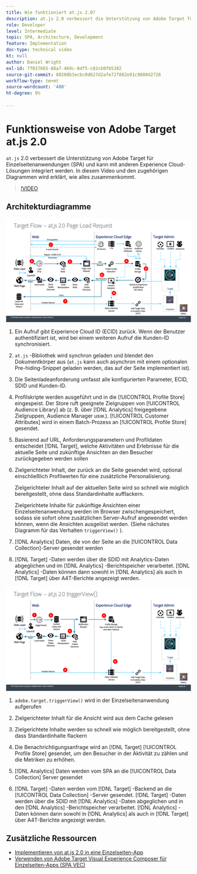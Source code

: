 ```yaml
---
title: Wie funktioniert at.js 2.0?
description: at.js 2.0 verbessert die Unterstützung von Adobe Target für Einzelseitenanwendungen (SPA) und kann mit anderen Experience Cloud-Lösungen integriert werden. In diesem Video und den zugehörigen Diagrammen wird erklärt, wie alles zusammenkommt.
role: Developer
level: Intermediate
topic: SPA, Architecture, Development
feature: Implementation
doc-type: technical video
kt: null
author: Daniel Wright
exl-id: 7f037665-88a7-469c-8df5-c82cb0f65382
source-git-commit: 80208b3ecbc0d627d2afe72f882e91c9800d2726
workflow-type: tm+mt
source-wordcount: '400'
ht-degree: 0%

---
```


# Funktionsweise von Adobe Target at.js 2.0

`at.js` 2.0 verbessert die Unterstützung von Adobe Target für Einzelseitenanwendungen (SPA) und kann mit anderen Experience Cloud-Lösungen integriert werden. In diesem Video und den zugehörigen Diagrammen wird erklärt, wie alles zusammenkommt.

>[!VIDEO](https://video.tv.adobe.com/v/26250?quality=12)

## Architekturdiagramme

![Verhalten von at.js 2.0 beim Laden der Seite](assets/pageload.png)

1. Ein Aufruf gibt Experience Cloud ID (ECID) zurück. Wenn der Benutzer authentifiziert ist, wird bei einem weiteren Aufruf die Kunden-ID synchronisiert.

1. `at.js` -Bibliothek wird synchron geladen und blendet den Dokumentkörper aus (`at.js` kann auch asynchron mit einem optionalen Pre-hiding-Snippet geladen werden, das auf der Seite implementiert ist).

1. Die Seitenladeanforderung umfasst alle konfigurierten Parameter, ECID, SDID und Kunden-ID.

1. Profilskripte werden ausgeführt und in die [!UICONTROL Profile Store] eingespeist. Der Store ruft geeignete Zielgruppen von [!UICONTROL Audience Library] ab (z. B. über [!DNL Analytics] freigegebene Zielgruppen, Audience Manager usw.). [!UICONTROL Customer Attributes] wird in einem Batch-Prozess an [!UICONTROL Profile Store] gesendet.
1. Basierend auf URL, Anforderungsparametern und Profildaten entscheidet [!DNL Target], welche Aktivitäten und Erlebnisse für die aktuelle Seite und zukünftige Ansichten an den Besucher zurückgegeben werden sollen

1. Zielgerichteter Inhalt, der zurück an die Seite gesendet wird, optional einschließlich Profilwerten für eine zusätzliche Personalisierung.

   Zielgerichteter Inhalt auf der aktuellen Seite wird so schnell wie möglich bereitgestellt, ohne dass Standardinhalte aufflackern.

   Zielgerichtete Inhalte für zukünftige Ansichten einer Einzelseitenanwendung werden im Browser zwischengespeichert, sodass sie sofort ohne zusätzlichen Server-Aufruf angewendet werden können, wenn die Ansichten ausgelöst werden. (Siehe nächstes Diagramm für das Verhalten `triggerView()` ).

1. [!DNL Analytics] Daten, die von der Seite an die [!UICONTROL Data Collection]-Server gesendet werden
1. [!DNL Target] -Daten werden über die SDID mit Analytics-Daten abgeglichen und im [!DNL Analytics] -Berichtspeicher verarbeitet. [!DNL Analytics] -Daten können dann sowohl in [!DNL Analytics] als auch in [!DNL Target] über A4T-Berichte angezeigt werden.

![Verhalten von at.js 2.0 bei Verwendung der Funktion triggerView()](assets/triggerview.png)

1. `adobe.target.triggerView()` wird in der Einzelseitenanwendung aufgerufen
1. Zielgerichteter Inhalt für die Ansicht wird aus dem Cache gelesen

1. Zielgerichtete Inhalte werden so schnell wie möglich bereitgestellt, ohne dass Standardinhalte flackern

1. Die Benachrichtigungsanfrage wird an [!DNL Target] [!UICONTROL Profile Store] gesendet, um den Besucher in der Aktivität zu zählen und die Metriken zu erhöhen.
1. [!DNL Analytics] Daten werden vom SPA an die [!UICONTROL Data Collection] Server gesendet

1. [!DNL Target] -Daten werden vom [!DNL Target] -Backend an die [!UICONTROL Data Collection] -Server gesendet. [!DNL Target] -Daten werden über die SDID mit [!DNL Analytics] -Daten abgeglichen und in den [!DNL Analytics] -Berichtspeicher verarbeitet. [!DNL Analytics] -Daten können dann sowohl in [!DNL Analytics] als auch in [!DNL Target] über A4T-Berichte angezeigt werden.

## Zusätzliche Ressourcen

* [Implementieren von at.js 2.0 in eine Einzelseiten-App](implement-atjs-20-in-a-single-page-application.md)
* [Verwenden von Adobe Target Visual Experience Composer für Einzelseiten-Apps (SPA VEC)](../experiences/use-the-visual-experience-composer-for-single-page-applications.md)
